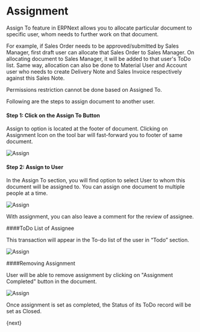 # Assignment

Assign To feature in ERPNext allows you to allocate particular document to specific user, whom needs to further work on that document.

For example, if Sales Order needs to be approved/submitted by Sales Manager, first draft user can allocate that Sales Order to Sales Manager. On allocating document to Sales Manager, it will be added to that user's ToDo list. Same way, allocation can also be done to Material User and Account user who needs to create Delivery Note and Sales Invoice respectively against this Sales Note.

<div class=well>Permissions restriction cannot be done based on Assigned To.</div>

Following are the steps to assign document to another user.

#### Step 1: Click on the Assign To Button

Assign to option is located at the footer of document. Clicking on Assignment Icon on the tool bar will fast-forward you to footer of same document.

<img class="screenshot" alt="Assign" src="/docs/assets/img/collaboration-tools/assign-1.png">

#### Step 2: Assign to User

In the Assign To section, you will find option to select User to whom this document will be assigned to. You can assign one document to multiple people at a time.

<img class="screenshot" alt="Assign" src="/docs/assets/img/collaboration-tools/assign-2.png">

With assignment, you can also leave a comment for the review of assignee.

####ToDo List of Assignee

This transaction will appear in the To-do list of the user in “Todo” section.

<img class="screenshot" alt="Assign" src="/docs/assets/img/collaboration-tools/assign-3.png">

####Removing Assignment

User will be able to remove assignment by clicking on "Assignment Completed" button in the document.

<img class="screenshot" alt="Assign" src="/docs/assets/img/collaboration-tools/assign-4.png">

Once assignment is set as completed, the Status of its ToDo record will be set as Closed.

{next}
